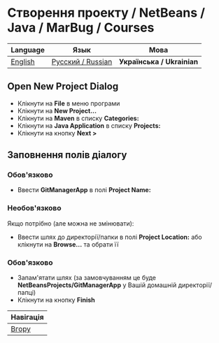 # Створення проекту / NetBeans / Java / MarBug / Courses

| Language | Язык | Мова |
| -------- | ---- | ---- |
| [English](README.md) | [Русский / Russian](README.ru.md) | **Українська / Ukrainian** |

## Open New Project Dialog ##

* Клікнути на **File** в меню програми
* Клікнути на **New Project...**
* Клікнути на **Maven** в списку **Categories:**
* Клікнути на **Java Application** в списку **Projects:**
* Клікнути на кнопку **Next >**

## Заповнення полів діалогу ##

### Обов'язково ###

* Ввести **GitManagerApp** в полі **Project Name:**

### Необов'язково ###

Якщо потрібно (але можна не змінювати):

* Ввести шлях до директорії/папки в полі **Project Location:** або клікнути на **Browse...** та обрати її

### Обов'язково ###

* Запам'ятати шлях (за замовчуванням це буде **NetBeansProjects/GitManagerApp** у Вашій домашній директорії/папці)
* Клікнути на кнопку **Finish**

| Навігація                |
| ------------------------ |
| [Вгору](../README.uk.md) |

